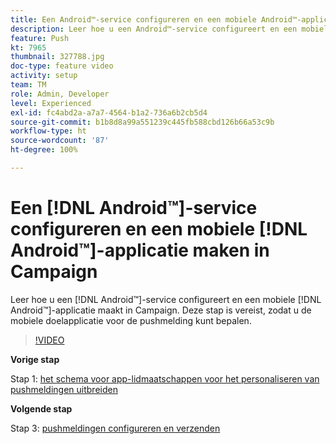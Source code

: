 ```yaml
---
title: Een Android™-service configureren en een mobiele Android™-applicatie maken in Campaign
description: Leer hoe u een Android™-service configureert en een mobiele Android™-applicatie maakt in Campaign.
feature: Push
kt: 7965
thumbnail: 327788.jpg
doc-type: feature video
activity: setup
team: TM
role: Admin, Developer
level: Experienced
exl-id: fc4abd2a-a7a7-4564-b1a2-736a6b2cb5d4
source-git-commit: b1b8d8a99a551239c445fb588cbd126b66a53c9b
workflow-type: ht
source-wordcount: '87'
ht-degree: 100%

---
```


# Een [!DNL Android™]-service configureren en een mobiele [!DNL Android™]-applicatie maken in Campaign

Leer hoe u een [!DNL Android™]-service configureert en een mobiele [!DNL Android™]-applicatie maakt in Campaign. Deze stap is vereist, zodat u de mobiele doelapplicatie voor de pushmelding kunt bepalen.

>[!VIDEO](https://video.tv.adobe.com/v/327788?quality=12&learn=on)

**Vorige stap**

Stap 1: [het schema voor app-lidmaatschappen voor het personaliseren van pushmeldingen uitbreiden](/help/tutorial-get-started-with-push-notifications-for-android/extend-the-app-subscription-schema.md)

**Volgende stap**

Stap 3: [pushmeldingen configureren en verzenden](/help/tutorial-get-started-with-push-notifications-for-android/configure-and-send-push-notifications.md)

